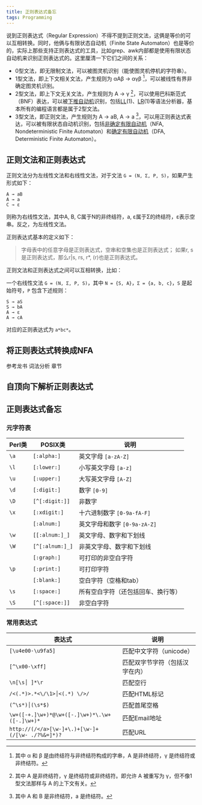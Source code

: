 ```yaml
---
title: 正则表达式备忘
tags: Programming
---
```


说到正则表达式（Regular Expression）不得不提到正则文法，这俩是等价的可以互相转换。同时，他俩与有限状态自动机（Finite State Automaton）也是等价的，实际上那些支持正则表达式的工具，比如grep、awk内部都是使用有限状态自动机来识别正则表达式的。这里厘清一下它们之间的关系：

- 0型文法，即无限制文法，可以被图灵机识别（能使图灵机停机的字符串）。
- 1型文法，即上下文相关文法，产生规则为 αAβ → αγβ [^1]，可以被线性有界非确定图灵机识别。
- 2型文法，即上下文无关文法，产生规则为 A → γ [^2]，可以使用巴科斯范式（BNF）表达，可以被[下推自动机](https://en.wikipedia.org/wiki/Pushdown_automaton)识别，包括[LL](https://en.wikipedia.org/wiki/LL_parser)(1)、[LR](https://en.wikipedia.org/wiki/LR_parser)(1)等语法分析器，基本所有的编程语言都是属于2型文法。
- 3型文法，即正则文法，产生规则为 A → aB, A → a [^3]，可以用正则表达式表达，可以被有限状态自动机识别，包括[非确定有限自动机](https://en.wikipedia.org/wiki/Nondeterministic_finite_automaton)（NFA, Nondeterministic Finite Automaton）和[确定有限自动机](https://en.wikipedia.org/wiki/Deterministic_finite_automaton)（DFA, Deterministic Finite Automaton）。

## 正则文法和正则表达式

正则文法分为左线性文法和右线性文法，对于文法 `G = (N, Σ, P, S)`，如果产生形式如下：

    A → aB
    A → a
    C → ε

则称为右线性文法，其中A, B, C属于N的非终结符，a, ε属于Σ的终结符，ε表示空串。反之，为左线性文法。

正则表达式基本的定义如下：

> 字母表中的任意字母是正则表达式，空串和空集也是正则表达式；
> 如果r, s是正则表达式，那么r|s, rs, r*, (r)也是正则表达式。

正则文法和正则表达式之间可以互相转换，比如：

一个右线性文法 `G = (N, Σ, P, S)`，其中 `N = {S, A}`，`Σ = {a, b, c}`，`S` 是起始符号，`P` 包含下述规则：

    S → aS
    S → bA
    A → ε
    A → cA

对应的正则表达式为 `a*bc*`。

## 将正则表达式转换成NFA

参考龙书 词法分析 章节

## 自顶向下解析正则表达式

## 正则表达式备忘
### 元字符表

Perl类 | POSIX类 |  说明
---|---|---
`\a` | `[:alpha:]` | 英文字母 `[a-zA-Z]`
`\l` | `[:lower:]` | 小写英文字母 `[a-z]`
`\u` | `[:upper:]` | 大写英文字母 `[A-Z]`
`\d` | `[:digit:]` | 数字 `[0-9]`
`\D` | `[^[:digit:]]` | 非数字
`\x` | `[:xdigit:]` | 十六进制数字 `[0-9a-fA-F]`
     | `[:alnum:]` | 英文字母和数字 `[0-9a-zA-Z]`
`\w` | `[[:alnum:]_]` | 英文字母、数字和下划线
`\W` | `[^[:alnum:]_]` | 非英文字母、数字和下划线
     | `[:graph:]` | 可打印的非空白字符
`\p` | `[:print:]` | 可打印字符
     | `[:blank:]` | 空白字符（空格和tab）
`\s` | `[:space:]` | 所有空白字符（还包括回车、换行等）
`\S` | `[^[:space:]]` | 非空白字符

### 常用表达式

表达式 | 说明
---|---
`[\u4e00-\u9fa5]` | 匹配中文字符（unicode）
`[^\x00-\xff]` | 匹配双字节字符（包括汉字在内）
`\n[\s│ ]*\r` | 匹配空行
`/<(.*)>.*<\/\1>│<(.*) \/>/` | 匹配HTML标记
`(^\s*)│(\s*$)` | 匹配首尾空格
`\w+([-+.]\w+)*@\w+([-.]\w+)*\.\w+([-.]\w+)*` | 匹配Email地址
`http://(/</a>[\w-]+\.)+[\w-]+(/[\w- ./?%&=]*)?`| 匹配URL


[^1]: 其中 α 和 β 是由终结符与非终结符构成的字串，A 是非终结符，γ 是终结符或非终结符。
[^2]: 其中 A 是非终结符，γ 是终结符或非终结符。即允许 A 被重写为 γ，但不像1型文法那样与 A 的上下文有关。
[^3]: 其中 A 和 B 是非终结符，a 是终结符。
